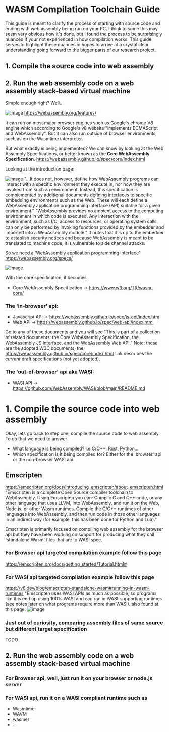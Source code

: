 # WASM Compilation Toolchain Guide
This guide is meant to clarify the process of starting with source code and ending with
web assembly being run on your PC. I think to some this may seem very obvious how it's
done, but I found the process to be surprisingly nuanced if your not experienced in 
how compilation works. This guide serves to highlight these nuances in hopes to arrive
at a crystal clear understanding going forward to the bigger parts of our research project.

## 1. Compile the source code into web assembly
## 2. Run the web assembly code on a web assembly stack-based virtual machine

Simple enough right? Well..

![image](https://github.com/tbang618/CC24/assets/78170299/f8875d44-1fe0-4239-98b7-11ffd3d8f39d)
https://webassembly.org/features/

It can run on most major browser engines such as Google's chrome V8 engine which according to Google's 
v8 website "implements ECMAScript and WebAssembly". But it can also run outside of browser environments,
such as on the Wasmtime interpreter. 

But what exactly is being implemented? We can know by looking at the Web Assembly Specifications,
or better known as the **Core WebAssembly Specification**.
https://webassembly.github.io/spec/core/index.html

Looking at the introduction page:

![image](https://github.com/tbang618/CC24/assets/78170299/07496c9b-efb3-4e4b-8392-72936de0e7cb)
"...It does not, however, define how WebAssembly programs can interact with a specific environment
they execute in, nor how they are invoked from such an environment. Instead, this specification is 
complemented by additional documents defining interfaces to specific embedding environments such as 
the Web. These will each define a WebAssembly application programming interface (API) suitable for 
a given environment."
"WebAssembly provides no ambient access to the computing environment in which code is executed. 
Any interaction with the environment, such as I/O, access to resources, or operating system calls, 
can only be performed by invoking functions provided by the embedder and imported into a WebAssembly 
module."
It notes that it is up to the embedder to establish security notices and because WebAssembly is meant
to be translated to machine code, it is vulnerable to side channel attacks.

So we need a 'WebAssembly application programming interface"
https://webassembly.org/specs/

![image](https://github.com/tbang618/CC24/assets/78170299/a98c22a8-9daf-4d09-a089-eedeb076c8d0)

With the core specification, it becomes 
- Core WebAssembly Specification -> https://www.w3.org/TR/wasm-core/

### The 'in-browser' api:
- Javascript API                 -> https://webassembly.github.io/spec/js-api/index.htm
- Web API                        -> https://webassembly.github.io/spec/web-api/index.html

Go to any of these documents and you will see "This is part of a collection of related documents: 
the Core WebAssembly Specification, the WebAssembly JS Interface, and the WebAssembly Web API."
Note: these are the adopted W3C documents, the https://webassembly.github.io/spec/core/index.html link
describes the *current* draft specifications (not yet adopted).

### The 'out-of-browser' api aka WASI:
- WASI API                       -> https://github.com/WebAssembly/WASI/blob/main/README.md

# 1. Compile the source code into web assembly

Okay, lets go back to step one, compile the source code to web assembly. To do that we need to answer
- What language is being compiled? i.e C/C++, Rust, Python...
- Which specification is it being compiled for? Either for the 'browser' api or the non-browser WASI api


## Emscripten
https://emscripten.org/docs/introducing_emscripten/about_emscripten.html
"Emscripten is a complete Open Source compiler toolchain to WebAssembly. Using Emscripten you can:
Compile C and C++ code, or any other language that uses LLVM, into WebAssembly, and run it on the Web, Node.js, or other Wasm runtimes.
Compile the C/C++ runtimes of other languages into WebAssembly, and then run code in those other languages in an indirect way 
(for example, this has been done for Python and Lua)."

Emscripten is primarily focused on compiling web assembly for the browser api but they have been working on support for producing what they
call 'standalone Wasm' files that are to WASI spec.

### For Browser api targeted compilation example follow this page
https://emscripten.org/docs/getting_started/Tutorial.html#

### For WASI api targeted compilation example follow this page
https://v8.dev/blog/emscripten-standalone-wasm#running-in-wasm-runtimes
"Emscripten uses WASI APIs as much as possible, so programs like this end up using 100% WASI and can run in WASI-supporting runtimes 
(see notes later on what programs require more than WASI).
also found at this page:
![image](https://github.com/tbang618/CC24/assets/78170299/723b7ac0-d18a-481c-a911-064c40f56b79)


### Just out of curiosity, comparing assembly files of same source but different target specification
TODO

## 2. Run the web assembly code on a web assembly stack-based virtual machine

### For Browser api, well, just run it on your browser or node.js server

### For WASI api, run it on a WASI compliant runtime such as 
- Wasmtime
- WAVM
- wasmer
- ...







